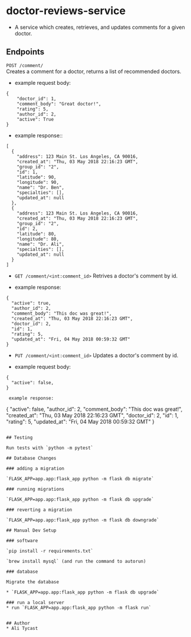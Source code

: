 # doctor-reviews-service
* A service which creates, retrieves, and updates comments for a given doctor.  

## Endpoints

`POST /comment/`  
Creates a comment for a doctor, returns a list of recommended doctors.  

* example request body: 
```
{
	"doctor_id": 1, 
	"comment_body": "Great doctor!", 
	"rating": 5, 
	"author_id": 2,
	"active": True
}
``` 
* example response:: 
```
[
  {
    "address": 123 Main St. Los Angeles, CA 90016,
    "created_at": "Thu, 03 May 2018 22:16:23 GMT",
    "group_id": "2",
    "id": 1,
    "latitude": 90,
    "longitude": 90,
    "name": "Dr. Ben",
    "specialties": [],
    "updated_at": null
  },
  {
    "address": 123 Main St. Los Angeles, CA 90016,
    "created_at": "Thu, 03 May 2018 22:16:23 GMT",
    "group_id": "2",
    "id": 2,
    "latitude": 80,
    "longitude": 80,
    "name": "Dr. Ali",
    "specialties": [],
    "updated_at": null
  } 
]
```  

* `GET /comment/<int:comment_id>`
Retrives a doctor's comment by id.

* example response: 
```
{
  "active": true,
  "author_id": 2,
  "comment_body": "This doc was great!",
  "created_at": "Thu, 03 May 2018 22:16:23 GMT",
  "doctor_id": 2,
  "id": 1,
  "rating": 5,
  "updated_at": "Fri, 04 May 2018 00:59:32 GMT"
}
``` 

* `PUT /comment/<int:comment_id>`
Updates a doctor's comment by id. 

* example request body: 
```
{
  "active": false,
}

 example response: 
```
{
  "active": false,
  "author_id": 2,
  "comment_body": "This doc was great!",
  "created_at": "Thu, 03 May 2018 22:16:23 GMT",
  "doctor_id": 2,
  "id": 1,
  "rating": 5,
  "updated_at": "Fri, 04 May 2018 00:59:32 GMT"
}  
```

## Testing

Run tests with `python -m pytest`

## Database Changes

### adding a migration

`FLASK_APP=app.app:flask_app python -m flask db migrate`  

### running migrations

`FLASK_APP=app.app:flask_app python -m flask db upgrade`

### reverting a migration

`FLASK_APP=app.app:flask_app python -m flask db downgrade`

## Manual Dev Setup

### software

`pip install -r requirements.txt`

`brew install mysql` (and run the command to autorun)

### database

Migrate the database

* `FLASK_APP=app.app:flask_app python -m flask db upgrade`

### run a local server
* run `FLASK_APP=app.app:flask_app python -m flask run`


## Author
* Ali Tycast
